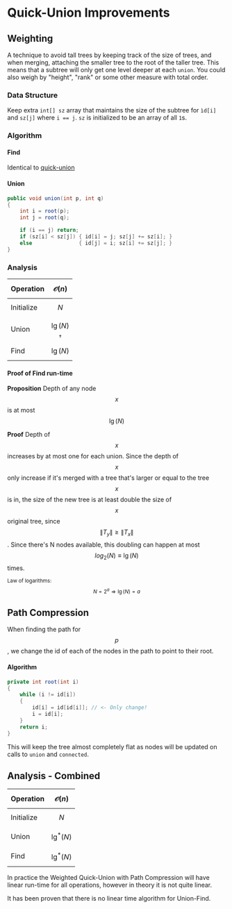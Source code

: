 Quick-Union Improvements
========================

Weighting
---------

A technique to avoid tall trees by keeping track of the size of trees, and when merging, attaching the smaller tree to the root of the taller tree. This means that a subtree will only get one level deeper at each `union`. You could also weigh by "height", "rank" or some other measure with total order.

### Data Structure

Keep extra `int[] sz` array that maintains the size of the subtree for `ìd[i]` and `sz[j]` where `i == j`. `sz` is initialized to be an array of all `1`s.

### Algorithm

#### Find

Identical to [quick-union](quick-union.md#implementation)

#### Union

```java
public void union(int p, int q)
{
    int i = root(p);
    int j = root(q);

    if (i == j) return;
    if (sz[i] < sz[j]) { id[i] = j; sz[j] += sz[i]; }
    else               { id[j] = i; sz[i] += sz[j]; }
}
```

### Analysis

| Operation  |   $$\mathcal{O}(n)$$   |
|:-----------|:----------------------:|
| Initialize |         $$N$$          |
| Union      | $$\lg(N)$$<sup>†</sup> |
| Find       |       $$\lg(N)$$       |

#### Proof of Find run-time

**Proposition** Depth of any node $$x$$ is at most $$\lg(N)$$

**Proof** Depth of $$x$$ increases by at most one for each union.
Since the depth of $$x$$ only increase if it's merged with a tree that's larger or equal to the tree $$x$$ is in, the size of the new tree is at least double the size of $$x$$ original tree, since $$\|T_y\| \geq \|T_x\|$$. Since there's N nodes available, this doubling can happen at most $$log_2(N) \equiv \lg(N)$$ times.

<small>Law of logarithms: $$N = 2^a \Rightarrow \lg(N) = a$$</small>

Path Compression
----------------

When finding the path for $$p$$, we change the id of each of the nodes in the path to point to their root.

#### Algorithm

```java
private int root(int i)
{
    while (i != id[i])
    {
        id[i] = id[id[i]]; // <- Only change!
        i = id[i];
    }
    return i;
}
```

This will keep the tree almost completely flat as nodes will be updated on calls to `union` and `connected`.

Analysis - Combined
-------------------

| Operation  | $$\mathcal{O}(n)$$ |
|:-----------|:------------------:|
| Initialize |       $$N$$        |
| Union      |    $$\lg^*(N)$$    |
| Find       |    $$\lg^*(N)$$    |

In practice the Weighted Quick-Union with Path Compression will have linear run-time for all operations, however in theory it is not quite linear.

It has been proven that there is no linear time algorithm for Union-Find.
